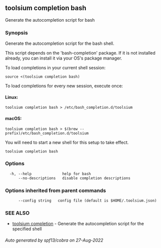 ## toolsium completion bash

Generate the autocompletion script for bash

### Synopsis

Generate the autocompletion script for the bash shell.

This script depends on the 'bash-completion' package.
If it is not installed already, you can install it via your OS's package manager.

To load completions in your current shell session:

	source <(toolsium completion bash)

To load completions for every new session, execute once:

#### Linux:

	toolsium completion bash > /etc/bash_completion.d/toolsium

#### macOS:

	toolsium completion bash > $(brew --prefix)/etc/bash_completion.d/toolsium

You will need to start a new shell for this setup to take effect.


```
toolsium completion bash
```

### Options

```
  -h, --help              help for bash
      --no-descriptions   disable completion descriptions
```

### Options inherited from parent commands

```
      --config string   config file (default is $HOME/.toolsium.json)
```

### SEE ALSO

* [toolsium completion](toolsium_completion.md)	 - Generate the autocompletion script for the specified shell

###### Auto generated by spf13/cobra on 27-Aug-2022
